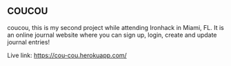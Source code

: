 ## COUCOU

coucou,
this is my second project while attending Ironhack in Miami, FL. It is an online journal website where you can sign up, login, create and update journal entries!

Live link: https://cou-cou.herokuapp.com/